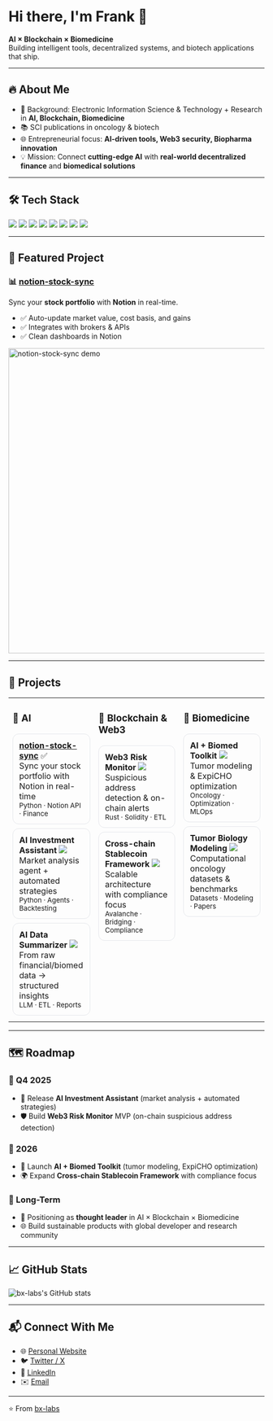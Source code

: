 # Hi there, I'm Frank 👋  

**AI × Blockchain × Biomedicine**  
Building intelligent tools, decentralized systems, and biotech applications that ship.  

---

## 🔥 About Me
- 🧠 Background: Electronic Information Science & Technology + Research in **AI, Blockchain, Biomedicine**  
- 📚 SCI publications in oncology & biotech  
- 🌐 Entrepreneurial focus: **AI-driven tools, Web3 security, Biopharma innovation**  
- 💡 Mission: Connect **cutting-edge AI** with **real-world decentralized finance** and **biomedical solutions**  

---

## 🛠️ Tech Stack
<p>
  <img src="https://img.shields.io/badge/Python-3776AB?logo=python&logoColor=white" />
  <img src="https://img.shields.io/badge/Rust-000000?logo=rust&logoColor=white" />
  <img src="https://img.shields.io/badge/Solidity-363636?logo=solidity&logoColor=white" />
  <img src="https://img.shields.io/badge/Node.js-339933?logo=node.js&logoColor=white" />
  <img src="https://img.shields.io/badge/React-61DAFB?logo=react&logoColor=black" />
  <img src="https://img.shields.io/badge/Notion_API-000000?logo=notion&logoColor=white" />
  <img src="https://img.shields.io/badge/AI-Transformers-red" />
  <img src="https://img.shields.io/badge/Bioinformatics-4CAF50" />
</p>

---

## 🚀 Featured Project

### 📊 [notion-stock-sync](https://github.com/bx-labs/notion-stock-sync)  
Sync your **stock portfolio** with **Notion** in real-time.  
- ✅ Auto-update market value, cost basis, and gains  
- ✅ Integrates with brokers & APIs  
- ✅ Clean dashboards in Notion  

<p>
  <img src="docs/screenshots/notion-stock-sync.png" width="600" alt="notion-stock-sync demo"/>
</p>

---

## 📂 Projects

<table>
  <tr>
    <td valign="top" width="33%">
      <h3>🤖 AI</h3>
      <div style="border:1px solid #e5e7eb;border-radius:12px;padding:12px;margin:8px 0;">
        <b><a href="https://github.com/bx-labs/notion-stock-sync">notion-stock-sync</a></b> ✅<br/>
        <span>Sync your stock portfolio with Notion in real-time</span><br/>
        <sub>Python · Notion API · Finance</sub>
      </div>
      <div style="border:1px solid #e5e7eb;border-radius:12px;padding:12px;margin:8px 0;">
        <b>AI Investment Assistant</b> <img src="https://img.shields.io/badge/Coming%20Soon-blue" /><br/>
        <span>Market analysis agent + automated strategies</span><br/>
        <sub>Python · Agents · Backtesting</sub>
      </div>
      <div style="border:1px solid #e5e7eb;border-radius:12px;padding:12px;margin:8px 0;">
        <b>AI Data Summarizer</b> <img src="https://img.shields.io/badge/Coming%20Soon-blue" /><br/>
        <span>From raw financial/biomed data → structured insights</span><br/>
        <sub>LLM · ETL · Reports</sub>
      </div>
    </td>
    <td valign="top" width="33%">
      <h3>🔗 Blockchain & Web3</h3>
      <div style="border:1px solid #e5e7eb;border-radius:12px;padding:12px;margin:8px 0;">
        <b>Web3 Risk Monitor</b> <img src="https://img.shields.io/badge/Coming%20Soon-blue" /><br/>
        <span>Suspicious address detection & on-chain alerts</span><br/>
        <sub>Rust · Solidity · ETL</sub>
      </div>
      <div style="border:1px solid #e5e7eb;border-radius:12px;padding:12px;margin:8px 0;">
        <b>Cross-chain Stablecoin Framework</b> <img src="https://img.shields.io/badge/Coming%20Soon-blue" /><br/>
        <span>Scalable architecture with compliance focus</span><br/>
        <sub>Avalanche · Bridging · Compliance</sub>
      </div>
    </td>
    <td valign="top" width="33%">
      <h3>🧬 Biomedicine</h3>
      <div style="border:1px solid #e5e7eb;border-radius:12px;padding:12px;margin:8px 0;">
        <b>AI + Biomed Toolkit</b> <img src="https://img.shields.io/badge/Coming%20Soon-blue" /><br/>
        <span>Tumor modeling & ExpiCHO optimization</span><br/>
        <sub>Oncology · Optimization · MLOps</sub>
      </div>
      <div style="border:1px solid #e5e7eb;border-radius:12px;padding:12px;margin:8px 0;">
        <b>Tumor Biology Modeling</b> <img src="https://img.shields.io/badge/Coming%20Soon-blue" /><br/>
        <span>Computational oncology datasets & benchmarks</span><br/>
        <sub>Datasets · Modeling · Papers</sub>
      </div>
    </td>
  </tr>
</table>

---

## 🗺️ Roadmap

### 📌 Q4 2025
- 🚀 Release **AI Investment Assistant** (market analysis + automated strategies)  
- 🛡️ Build **Web3 Risk Monitor** MVP (on-chain suspicious address detection)  

### 📌 2026
- 🔬 Launch **AI + Biomed Toolkit** (tumor modeling, ExpiCHO optimization)  
- 🌍 Expand **Cross-chain Stablecoin Framework** with compliance focus  

### 📌 Long-Term
- 🧠 Positioning as **thought leader** in AI × Blockchain × Biomedicine  
- 🌐 Build sustainable products with global developer and research community  

---

## 📈 GitHub Stats
![bx-labs's GitHub stats](https://github-readme-stats.vercel.app/api?username=bx-labs&show_icons=true&theme=radical)

---

## 📬 Connect With Me
- 🌐 [Personal Website](https://bx-labs.github.io)  
- 🐦 [Twitter / X](https://twitter.com/yourhandle)  
- 💼 [LinkedIn](https://linkedin.com/in/yourhandle)  
- ✉️ [Email](mailto:fzhang988@gmail.com)  

---

⭐️ From [bx-labs](https://github.com/bx-labs)
